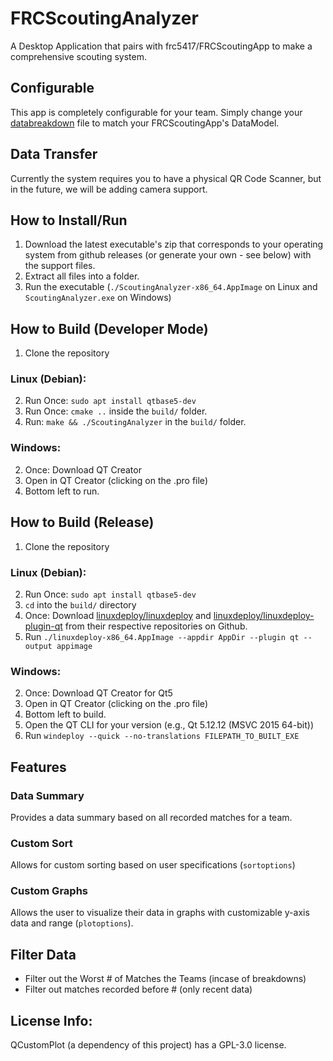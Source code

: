 # FRCScoutingAnalyzer
A Desktop Application that pairs with frc5417/FRCScoutingApp to make a comprehensive scouting system.

## Configurable
This app is completely configurable for your team. Simply change your [databreakdown](https://github.com/frc5417/FRCScoutingAnalyzer/blob/main/build/databreakdown) file to match your FRCScoutingApp's DataModel.

## Data Transfer
Currently the system requires you to have a physical QR Code Scanner, but in the future, we will be adding camera support.

## How to Install/Run
1. Download the latest executable's zip that corresponds to your operating system from github releases (or generate your own - see below) with the support files.
2. Extract all files into a folder.
3. Run the executable (`./ScoutingAnalyzer-x86_64.AppImage` on Linux and `ScoutingAnalyzer.exe` on Windows)

## How to Build (Developer Mode)
1. Clone the repository
### Linux (Debian):
2. Run Once: `sudo apt install qtbase5-dev`
3. Run Once: `cmake ..` inside the `build/` folder.
3. Run: `make && ./ScoutingAnalyzer` in the `build/` folder.
### Windows:
2. Once: Download QT Creator
3. Open in QT Creator (clicking on the .pro file)
4. Bottom left to run.

## How to Build (Release)
1. Clone the repository
### Linux (Debian):
2. Run Once: `sudo apt install qtbase5-dev`
3. `cd` into the `build/` directory
4. Once: Download [linuxdeploy/linuxdeploy](https://github.com/linuxdeploy/linuxdeploy/) and [linuxdeploy/linuxdeploy-plugin-qt](https://github.com/linuxdeploy/linuxdeploy-plugin-qt/) from their respective repositories on Github.
5. Run `./linuxdeploy-x86_64.AppImage --appdir AppDir --plugin qt --output appimage`
### Windows:
2. Once: Download QT Creator for Qt5
3. Open in QT Creator (clicking on the .pro file)
4. Bottom left to build.
5. Open the QT CLI for your version (e.g., Qt 5.12.12 (MSVC 2015 64-bit))
6. Run `windeploy --quick --no-translations FILEPATH_TO_BUILT_EXE`

## Features
### Data Summary
Provides a data summary based on all recorded matches for a team.

### Custom Sort
Allows for custom sorting based on user specifications (`sortoptions`)

### Custom Graphs
Allows the user to visualize their data in graphs with customizable y-axis data and range (`plotoptions`).

## Filter Data
* Filter out the Worst # of Matches the Teams (incase of breakdowns)
* Filter out matches recorded before # (only recent data)

## License Info:
QCustomPlot (a dependency of this project) has a GPL-3.0 license.
